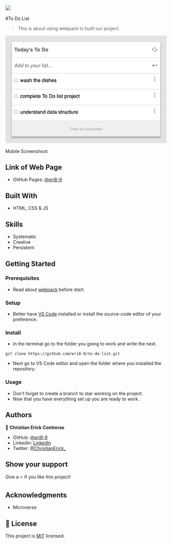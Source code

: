![](https://img.shields.io/badge/Microverse-blueviolet)

#To Do List

> This is about using webpack to built our project.

![screenshot](./screenshots/to-do-list.png)

Mobile Screenshoot

## Link of Web Page

- GitHub Pages: [@eri8-9](https://eri8-9.github.io/todo-list/)

## Built With

- HTML, CSS & JS

## Skills

  - Systematic
  - Creative
  - Persistent

## Getting Started

### Prerequisites
  - Read about [webpack](https://webpack.js.org/guides/getting-started/) before start.

### Setup
  - Better have [VS Code](https://code.visualstudio.com/) installed or install the source-code editor of your preference. 
### Install
  - In the terminal go to the folder you going to work and write the next. 
  ```
  git clone https://github.com/eri8-9/to-do-list.git
  ```
  - Next go to VS Code editor and open the folder where you installed the repository.
### Usage
  - Don't forget to create a branch to star working on the project.
  - Now that you have everything set up you are ready to work.

## Authors

👤 **Christian Erick Contreras**

- GitHub: [@eri8-9](https://github.com/eri8-9)
- Linkedin: [LinkedIn](https:linkedin.com/in/christian-erick-contreras-9945b820b)
- Twitter: [@ChristianErick_](https://twitter.com/ChristianErick_)

## Show your support

Give a ⭐️ if you like this project!

## Acknowledgments

- Microverse

## 📝 License

This project is [MIT](LICENSE) licensed.